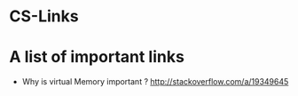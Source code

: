 # CS-Links
# A list of important links #

* Why is virtual Memory important ?
http://stackoverflow.com/a/19349645

